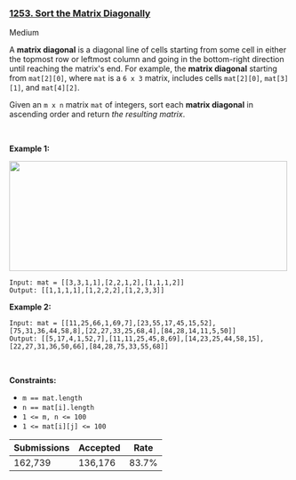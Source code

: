 ### [1253. Sort the Matrix Diagonally](https://leetcode.com/problems/sort-the-matrix-diagonally/)

Medium

A __matrix diagonal__ is a diagonal line of cells starting from some cell in either the topmost row or leftmost column and going in the bottom-right direction until reaching the matrix's end. For example, the __matrix diagonal__ starting from `` mat[2][0] ``, where `` mat `` is a `` 6 x 3 `` matrix, includes cells `` mat[2][0] ``, `` mat[3][1] ``, and `` mat[4][2] ``.

Given an `` m x n `` matrix `` mat `` of integers, sort each __matrix diagonal__ in ascending order and return _the resulting matrix_.

 

__Example 1:__

<img alt="" src="https://assets.leetcode.com/uploads/2020/01/21/1482_example_1_2.png" style="width: 500px; height: 198px;"/>

```
Input: mat = [[3,3,1,1],[2,2,1,2],[1,1,1,2]]
Output: [[1,1,1,1],[1,2,2,2],[1,2,3,3]]
```

__Example 2:__

```
Input: mat = [[11,25,66,1,69,7],[23,55,17,45,15,52],[75,31,36,44,58,8],[22,27,33,25,68,4],[84,28,14,11,5,50]]
Output: [[5,17,4,1,52,7],[11,11,25,45,8,69],[14,23,25,44,58,15],[22,27,31,36,50,66],[84,28,75,33,55,68]]
```

 

__Constraints:__

*   `` m == mat.length ``
*   `` n == mat[i].length ``
*   `` 1 <= m, n <= 100 ``
*   `` 1 <= mat[i][j] <= 100 ``

| Submissions    | Accepted     | Rate   |
| -------------- | ------------ | ------ |
| 162,739 | 136,176 | 83.7% |